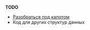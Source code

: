 
**TODO** 
- [Разобраться под капотом](https://habr.com/ru/companies/vk/articles/776766/)
- Код для других структур данных